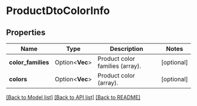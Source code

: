 # ProductDtoColorInfo

## Properties

Name | Type | Description | Notes
------------ | ------------- | ------------- | -------------
**color_families** | Option<**Vec<String>**> | Product color families (array). | [optional]
**colors** | Option<**Vec<String>**> | Product color (array). | [optional]

[[Back to Model list]](../README.md#documentation-for-models) [[Back to API list]](../README.md#documentation-for-api-endpoints) [[Back to README]](../README.md)


